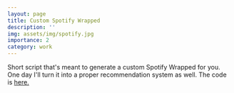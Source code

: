 ```yaml
---
layout: page
title: Custom Spotify Wrapped
description: ''
img: assets/img/spotify.jpg
importance: 2
category: work
---
```


Short script that's meant to generate a custom Spotify Wrapped for you. One day I'll turn it into a proper recommendation system as well. The code is [here.](https://github.com/Manav1712/My-Spotify-Wrapped/blob/main/Spotify%20Wrapped.ipynb)